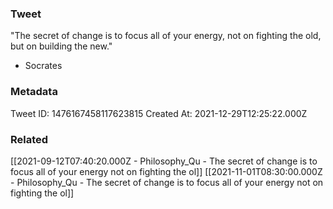 ### Tweet
"The secret of change is to focus all of your energy, not on fighting the old, but on building the new."

- Socrates

### Metadata
Tweet ID: 1476167458117623815
Created At: 2021-12-29T12:25:22.000Z

### Related
[[2021-09-12T07:40:20.000Z - Philosophy_Qu - The secret of change is to focus all of your energy not on fighting the ol]]
[[2021-11-01T08:30:00.000Z - Philosophy_Qu - The secret of change is to focus all of your energy not on fighting the ol]]

